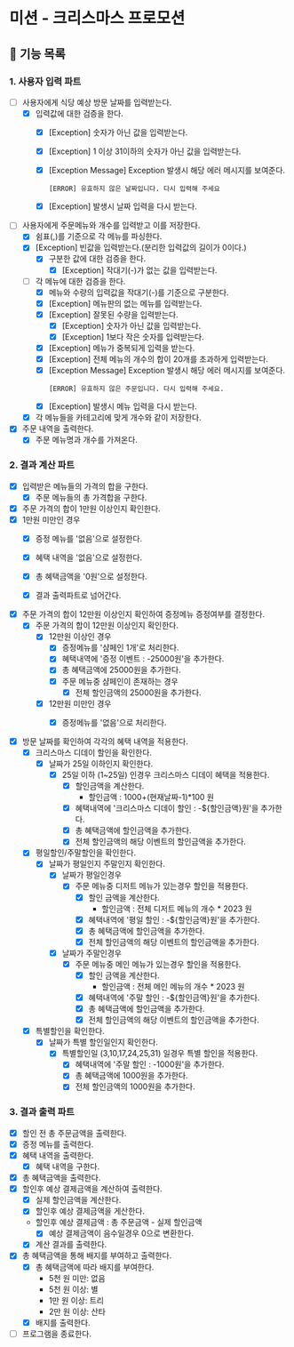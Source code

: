 # 미션 - 크리스마스 프로모션

## 🚀 기능 목록

### 1. 사용자 입력 파트

- [ ] 사용자에게 식당 예상 방문 날짜를 입력받는다.
    - [x] 입력값에 대한 검증을 한다.
        - [x] [Exception] 숫자가 아닌 값을 입력받는다.
        - [x] [Exception] 1 이상 31이하의 숫자가 아닌 값을 입력받는다.
        - [x] [Exception Message] Exception 발생시 해당 에러 메시지를 보여준다.
          ```
          [ERROR] 유효하지 않은 날짜입니다. 다시 입력해 주세요
          ```
        - [x] [Exception] 발생시 날짜 입력을 다시 받는다.


- [ ] 사용자에게 주문메뉴와 개수를 입력받고 이를 저장한다.
    - [x] 쉼표(,)를 기준으로 각 메뉴를 파싱한다.
    - [x] [Exception] 빈값을 입력받는다.(분리한 입력값의 길이가 0이다.)
        - [x] 구분한 값에 대한 검증을 한다.
            - [x] [Exception] 작대기(-)가 없는 값을 입력받는다.

    - [ ] 각 메뉴에 대한 검증을 한다.
        - [x] 메뉴와 수량의 입력값을 작대기(-)를 기준으로 구분한다.
        - [x] [Exception] 메뉴판의 없는 메뉴를 입력받는다.
        - [x] [Exception] 잘못된 수량을 입력받는다.
            - [x] [Exception] 숫자가 아닌 값을 입력받는다.
            - [x] [Exception] 1보다 작은 숫자를 입력받는다.
        - [x] [Exception] 메뉴가 중복되게 입력을 받는다.
        - [x] [Exception] 전체 메뉴의 개수의 합이 20개를 초과하게 입력받는다.
        - [x] [Exception Message] Exception 발생시 해당 에러 메시지를 보여준다.
          ```
          [ERROR] 유효하지 않은 주문입니다. 다시 입력해 주세요.
          ```
        - [x] [Exception] 발생시 메뉴 입력을 다시 받는다.
    - [x] 각 메뉴들을 카테고리에 맞게 개수와 같이 저장한다.

- [x] 주문 내역을 출력한다.
    - [x] 주문 메뉴명과 개수를 가져온다.

### 2. 결과 계산 파트

- [x] 입력받은 메뉴들의 가격의 합을 구한다.
    - [x] 주문 메뉴들의 총 가격합을 구한다.
- [x] 주문 가격의 합이 1만원 이상인지 확인한다.
- [x] 1만원 미만인 경우
    - [x] 증정 메뉴를 '없음'으로 설정한다.
    - [x] 혜택 내역을 '없음'으로 설정한다.
    - [x] 총 혜택금액을 '0원'으로 설정한다.
    - [x] 결과 출력파트로 넘어간다.


- [x] 주문 가격의 합이 12만원 이상인지 확인하여 증정메뉴 증정여부를 결정한다.
    - [x] 주문 가격의 합이 12만원 이상인지 확인한다.
        - [x] 12만원 이상인 경우
            - [x] 증정메뉴를 '샴페인 1개'로 처리한다.
            - [x] 혜택내역에 '증정 이벤트 : -25000원'을 추가한다.
            - [x] 총 혜택금액에 25000원을 추가한다.
            - [x] 주문 메뉴중 샴페인이 존재하는 경우
                - [x] 전체 할인금액의 25000원을 추가한다.
        - [x] 12만원 미만인 경우
            - [x] 증정메뉴를 '없음'으로 처리한다.


- [x] 방문 날짜를 확인하여 각각의 혜택 내역을 적용한다.
    - [x] 크리스마스 디데이 할인을 확인한다.
        - [x] 날짜가 25일 이하인지 확인한다.
            - [x] 25일 이하 (1~25일) 인경우 크리스마스 디데이 혜택을 적용한다.
                - [x] 할인금액을 계산한다.
                    - 할인금액 : 1000+(현재날짜-1)*100 원
                - [x] 혜택내역에 '크리스마스 디데이 할인 : -${할인금액}원'을 추가한다.
                - [x] 총 혜택금액에 할인금액을 추가한다.
                - [x] 전체 할인금액의 해당 이벤트의 할인금액을 추가한다.
    - [x] 평일할인/주말할인을 확인한다.
        - [x] 날짜가 평일인지 주말인지 확인한다.
            - [x] 날짜가 평일인경우
                - [x] 주문 메뉴중 디저트 메뉴가 있는경우 할인을 적용한다.
                    - [x] 할인 금액을 계산한다.
                        - 할인금액 : 전체 디저트 메뉴의 개수 * 2023 원
                    - [x] 혜택내역에 '평일 할인 : -${할인금액}원'을 추가한다.
                    - [x] 총 혜택금액에 할인금액을 추가한다.
                    - [x] 전체 할인금액의 해당 이벤트의 할인금액을 추가한다.
            - [x] 날짜가 주말인경우
                - [x] 주문 메뉴중 메인 메뉴가 있는경우 할인을 적용한다.
                    - [x] 할인 금액을 계산한다.
                        - 할인금액 : 전체 메인 메뉴의 개수 * 2023 원
                    - [x] 혜택내역에 '주말 할인 : -${할인금액}원'을 추가한다.
                    - [x] 총 혜택금액에 할인금액을 추가한다.
                    - [x] 전체 할인금액의 해당 이벤트의 할인금액을 추가한다.
    - [x] 특별할인을 확인한다.
        - [x] 날짜가 특별 할인일인지 확인한다.
            - [x] 특별할인일 (3,10,17,24,25,31) 일경우 특별 할인을 적용한다.
                - [x] 혜택내역에 '주말 할인 : -1000원'을 추가한다.
                - [x] 총 혜택금액에 1000원을 추가한다.
                - [x] 전체 할인금액의 1000원을 추가한다.

### 3. 결과 출력 파트

- [x] 할인 전 총 주문금액을 출력한다.
- [x] 증정 메뉴를 출력한다.
- [x] 혜택 내역을 출력한다.
    - [x] 혜택 내역을 구한다.
- [x] 총 혜택금액을 출력한다.
- [x] 할인후 예상 결제금액을 계산하여 출력한다.
    - [x] 실제 할인금액을 계산한다.
    - [x] 할인후 예상 결제금액을 게산한다.
    - 할인후 예상 결제금액 : 총 주문금액 - 실제 할인금액
        - [x] 예상 결제금액이 음수일경우 0으로 변환한다.
    - [x] 계산 결과를 출력한다.

- [x] 총 혜택금액을 통해 배지를 부여하고 출력한다.
    - [x] 총 혜택금액에 따라 배지를 부여한다.
        - 5천 원 미만: 없음
        - 5천 원 이상: 별
        - 1만 원 이상: 트리
        - 2만 원 이상: 산타
    - [x] 배지를 출력한다.

- [ ] 프로그램을 종료한다.